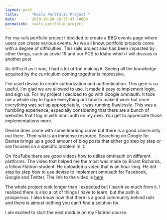 ```yaml
---
layout: post
title:      "Rails Portfolio Project "
date:       2020-10-28 20:35:43 +0000
permalink:  rails_portfolio_project
---
```



For my rails portfolio project I decided to create a BBQ events page where users can create various events.
As we all know, portfolio projects come with a degree of difficulties. This rails project also had been impacted by other things, such as covid 19 and our PCS to Idaho which I will discuss in another post.

As difficult as it was, I had a lot of fun making it. Seeing all the knowledge acquired by the curriculum coming together is impressive.

I've used devise to create authorization and authentication. This gem is so useful, I'm glad we are allowed to use. It made it easy to implement login, and sign up. 
For my project I decided to go with Google omniauth. It took me a whole day to figure everything out how to make it work but once everything was set up appropriately, it was running flawlessly. This was a humbling experience, especially considering that there are a bunch of websites that I log in with omni auth on my own. You get to appreciate those implementations more.

Devise does come with some learning curve but there is a good community out there. Their wiki is an immense resource. Searching on Google for Devise brings up a good amount of blog posts that either go step by step or are focused on a specific problem in it.

On YouTube there are good videos how to utilize omniauth on different platforms. The video that helped me the most was made by Briant Richards, a fellow Flatiron student. He uploaded a video that is an hour long. He did step by step how to use devise to implement omniauth for Facebook, Google and Twitter. The link to the video is [here](https://www.youtube.com/watch?v=Dd8dOAL6WYs&t=471s&ab_channel=BryantRichards).

The whole project took longer than I expected but I learnt so much from it. I realized there is also a lot of things I have to learn, but the path is prosperous. I also know now that there is a good community behind rails and there is almost nothing you can't find a solution for. 

I am excited to start the next module on my Flatiron course. 

